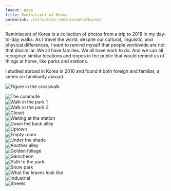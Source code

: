 ```yaml
---
layout: page
title: Reminiscent of Korea
permalink: /collection-reminiscentofkorea/
---
```

Reminiscent of Korea is a collection of photos from a trip to 2018 in my day-to-day walks. As I travel the world, despite our cultural, linguistic, and physical differences, I want to remind myself that people worldwide are not that dissimilar. We all have families. We all have work to do. And we can all recognize similar locations and tropes in the public that would remind us of things at home, like parks and stations.

I studied abroad in Korea in 2016 and found it both foreign and familiar, a series on familiarity abroad.

![Figure in the crosswalk](https://www.sudoyashi.com/assets/img/collections/2018-reminiscentofkorea/Reminiscent_of_Korea1-20.jpg)
<br>
<!-- ![Down the steps](https://www.sudoyashi.com/assets/img/collections/2018-reminiscentofkorea/Reminiscent_of_Korea2-20.jpg) -->
![The commute](https://www.sudoyashi.com/assets/img/collections/2018-reminiscentofkorea/Reminiscent_of_Korea3-20.jpg)
<br>
![Walk in the park 1](https://www.sudoyashi.com/assets/img/collections/2018-reminiscentofkorea/Reminiscent_of_Korea4-20.jpg)
<br>
![Walk in the park 2](https://www.sudoyashi.com/assets/img/collections/2018-reminiscentofkorea/Reminiscent_of_Korea5-20.jpg)
<br>
![Closet](https://www.sudoyashi.com/assets/img/collections/2018-reminiscentofkorea/Reminiscent_of_Korea6-20.jpg)
<br>
![Waiting at the station](https://www.sudoyashi.com/assets/img/collections/2018-reminiscentofkorea/Reminiscent_of_Korea7-20.jpg)
<br>
![Down the back alley](https://www.sudoyashi.com/assets/img/collections/2018-reminiscentofkorea/Reminiscent_of_Korea8-20.jpg)
<br>
![Uptown](https://www.sudoyashi.com/assets/img/collections/2018-reminiscentofkorea/Reminiscent_of_Korea9-20.jpg)
<br>
![Empty room](https://www.sudoyashi.com/assets/img/collections/2018-reminiscentofkorea/Reminiscent_of_Korea10-20.jpg)
<br>
![Under the shade](https://www.sudoyashi.com/assets/img/collections/2018-reminiscentofkorea/Reminiscent_of_Korea11-20.jpg)
<br>
![Another alley](https://www.sudoyashi.com/assets/img/collections/2018-reminiscentofkorea/Reminiscent_of_Korea12-20.jpg)
<br>
![Golden foliage](https://www.sudoyashi.com/assets/img/collections/2018-reminiscentofkorea/Reminiscent_of_Korea13-20.jpg)
<br>
![Gamcheon](https://www.sudoyashi.com/assets/img/collections/2018-reminiscentofkorea/Reminiscent_of_Korea14-20.jpg)
<br>
![Path to the park](https://www.sudoyashi.com/assets/img/collections/2018-reminiscentofkorea/Reminiscent_of_Korea16-20.jpg)
<br>
![Snow park](https://www.sudoyashi.com/assets/img/collections/2018-reminiscentofkorea/Reminiscent_of_Korea17-20.jpg)
<br>
![What the leaves look like](https://www.sudoyashi.com/assets/img/collections/2018-reminiscentofkorea/Reminiscent_of_Korea18-20.jpg)
<br>
![Industrial](https://www.sudoyashi.com/assets/img/collections/2018-reminiscentofkorea/Reminiscent_of_Korea19-20.jpg)
<br>
![Streets](https://www.sudoyashi.com/assets/img/collections/2018-reminiscentofkorea/Reminiscent_of_Korea20-20.jpg)